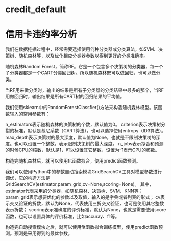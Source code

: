 # credit_default
# 信用卡违约率分析

我们在数据挖掘过程中，经常需要选择使用何种分类器或分类算法，如SVM、决策树、随机森林等，以及优化相应分类器参数以得到更好的分类准确率。

随机森林Random Forest，简称RF。它是一个包含多个决策树的分类器，每一个子分类器都是一个CART分类回归树。所以随机森林既可以做回归，也可以做分类。

当RF用来做分类时，输出的结果是所有子分类器的分类结果中最多的那个，当RF用做回归时，输出结果是所有CART树的回归结果的平均值。

我们使用sklearn中的RandomForestClassfier()方法来构造随机森林模型。该函数输入的常用参数有：

n_estimators表示随机森林的决策树的个数，默认值为0。
criterion表示决策树分裂的标准，默认是基尼系数（CART算法），也可以选择使用entropy（ID3算法）。
max_depth表示决策树的最大深度，默认值为None，也就是不限制决策树的深度。也可以设置一个整数，表示限制决策树的最大深度。
n_jobs表示拟合和预测的时候CPU的核数，默认是1，可以设置其它整数，设置为-1表示CPU的核数。

构造完随机森林后，就可以使用fit函数拟合，使用predict函数预测。

我们可以使用Python中的参数自动搜索模块GridSearchCV工具对模型参数进行调优，它的构造方法是GridSearchCV(estimator,param_grid,cv=None,scoring=None)。
其中，estimator代表采用的分类器，如随机森林、决策树、SVM、KNN等；param_grid表示想要优化的参数以及取值，输入的是字典或者列表的形式；
cv表示交叉验证的折数，默认为None，代表使用三折交叉验证，也可是使用其它整数表示折数；
scoring表示准确度的评价标准，默认为None，也就是需要使用score函数，也可以设置具体的评价标准，比如accuray、f1等。

构造完自动搜索模块之后，就可以使用fit函数拟合训练模型，使用predict函数预测。预测是采用得到的最优参数。
